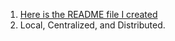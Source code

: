 1. [Here is the README file I created](../../README.md)  
2. Local, Centralized, and Distributed.  
